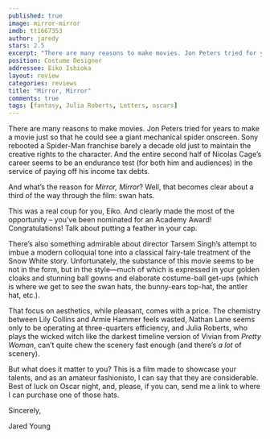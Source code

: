```yaml
---
published: true
image: mirror-mirror
imdb: tt1667353
author: jaredy
stars: 2.5
excerpt: "There are many reasons to make movies. Jon Peters tried for years to make a movie just so that he could see a giant mechanical spider onscreen. Sony rebooted a Spider-Man franchise barely a decade old just to maintain the creative rights to the character. And the entire second half of Nicolas Cage&rsquo;s career seems to be an endurance test (for both him and audiences) in the service of paying off his income tax debts."
position: Costume Designer
addressee: Eiko Ishioka
layout: review
categories: reviews
title: "Mirror, Mirror"
comments: true
tags: [fantasy, Julia Roberts, Letters, oscars]
---
```

<p>There are many reasons to make movies. Jon Peters tried for years to make a movie just so that he could see a giant mechanical spider onscreen. Sony rebooted a Spider-Man franchise barely a decade old just to maintain the creative rights to the character. And the entire second half of Nicolas Cage&rsquo;s career seems to be an endurance test (for both him and audiences) in the service of paying off his income tax debts.&nbsp;</p>
<p>And what&rsquo;s the reason for <em>Mirror, Mirror</em>? Well, that becomes clear about a third of the way through the film: swan hats.</p>
<p>This was a real coup for you, Eiko. And clearly made the most of the opportunity &ndash; you&rsquo;ve been nominated for an Academy Award! Congratulations! Talk about putting a feather in your cap.</p>
<p>There&rsquo;s also something admirable about director Tarsem Singh&rsquo;s attempt to imbue a modern colloquial tone into a classical fairy-tale treatment of the Snow White story. Unfortunately, the substance of this movie seems to be not in the form, but in the style&mdash;much of which is expressed in your golden cloaks and stunning ball gowns and elaborate costume-ball get-ups (which is where we get to see the swan hats, the bunny-ears top-hat, the antler hat, etc.).</p>
<p>That focus on aesthetics, while pleasant, comes with a price. The chemistry between Lily Collins and Armie Hammer feels wasted, Nathan Lane seems only to be operating at three-quarters efficiency, and Julia Roberts, who plays the wicked witch like the darkest timeline version of Vivian from <em>Pretty Woman</em>, can&rsquo;t quite chew the scenery fast enough (and there&rsquo;s <em>a lot</em> of scenery).&nbsp;</p>
<p>But what does it matter to you? This is a film made to showcase your talents, and as an amateur fashionisto, I can say that they are considerable. Best of luck on Oscar night, and, please, if you can, send me a link to where I can purchase one of those hats. &nbsp;</p>
<p>Sincerely,&nbsp;</p>
<p>Jared Young</p>
